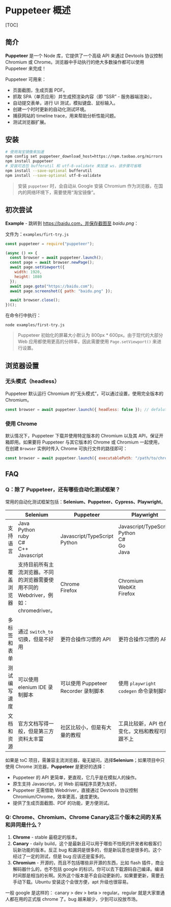 # Puppeteer 概述

[TOC]

## 简介

**Puppeteer** 是一个 Node 库，它提供了一个高级 API 来通过 Devtools 协议控制 Chromium 或 Chrome。浏览器中手动执行的绝大多数操作都可以使用 Puppeteer 来完成！

Puppeteer 可用来：

- 页面截图，生成页面 PDF。
- 抓取 SPA（单页应用）并生成预渲染内容（即 “SSR” - 服务器端渲染）。
- 自动提交表单，进行 UI 测试，模拟键盘、鼠标输入。
- 创建一个时时更新的自动化测试环境。
- 捕获网站的 timeline trace，用来帮助分析性能问题。
- 测试浏览器扩展。



## 安装

```sh
# 使用淘宝镜像来加速
npm config set puppeteer_download_host=https://npm.taobao.org/mirrors
npm install puppeteer
# 安装可选包 bufferutil 和 utf-8-validate 来加速 ws，该步骤可省略
npm install --save-optional bufferutil
npm install --save-optional utf-8-validate
```

> 安装 `puppeteer` 时，会自动从 Google 安装 Chromium 作为浏览器，在国内的网络环境下，需要使用“淘宝镜像”。



## 初次尝试

**Example** - 跳转到 https://baidu.com，并保存截图至 *baidu.png*：

文件为：`examples/firt-try.js`

```javascript
const puppeteer = require("puppeteer");

(async () => {
  const browser = await puppeteer.launch();
  const page = await browser.newPage();
  await page.setViewport({
    width: 1920,
    height: 1080
  });
  await page.goto("https://baidu.com");
  await page.screenshot({ path: "baidu.png" });

  await browser.close();
})();
```

在命令行中执行：

```shell
node examples/first-try.js
```

> Puppeteer 初始化的屏幕大小默认为 800px * 600px。由于现代的大部分 Web 应用都使用更高的分辨率，因此需要使用 `Page.setViewport()` 来进行设置。



## 浏览器设置

### 无头模式（headless）

Puppeteer 默认运行 Chromium 的“无头模式”，可以通过设置，使用完全版本的 Chromium。

```javascript
const browser = await puppeteer.launch({ headless: false }); // defalut is true
```



### 使用 Chrome

默认情况下，Puppeteer 下载并使用特定版本的 Chromium 以及其 API，保证开箱即用。如果要将 Puppeteer 与其它版本的 Chrome 或 Chromium 一起使用，在创建 `Browser` 实例时传入 Chrome 可执行文件的路径即可：

```javascript
const browser = await puppeteer.launch({ executablePath: "/path/to/chrome" });
```



## FAQ

### Q：除了 Puppeteer，还有哪些自动化测试框架？

常用的自动化测试框架包括：**Selenium、Puppeteer、Cypress、Playwright**。

|              | Selenium                                                     | Puppeteer                            | Playwright                                          | Cypress                                |
| ------------ | ------------------------------------------------------------ | ------------------------------------ | --------------------------------------------------- | -------------------------------------- |
| 支持语言     | Java<br>Python<br>ruby<br>C#<br>C++<br>Javascript            | Javascript/TypeScript<br>Python      | Javascript/TypeScript<br>Python<br>C#<br>Go<br>Java | Javascript/TypeScript                  |
| 覆盖浏览器   | 支持目前所有主流浏览器。不同的浏览器需要使用不同的 Webdriver，例如：chromedriver。 | Chrome<br>Firefox                    | Chromium<br>WebKit<br>Firefox                       | Chrome<br/>Firefox                     |
| 多标签和表单 | 通过 `switch_to` 切换，但是不好用                            | 更符合操作习惯的 API                 | 更符合操作习惯的 API                                | 不支持                                 |
| 测试编写速度 | 可以使用 elenium IDE 录制脚本                                | 可以使用 Puppeteer Recorder 录制脚本 | 使用 `playwright codegen` 命令录制脚本              | 不支持                                 |
| 文档和资源   | 官方文档写得一般，但是第三方资料太丰富                       | 社区比较小，但是有大量的教程         | 工具比较新，API 也在变化，文档和教程可能跟不上      | 官方文档写得很好，社区很小，但是很活跃 |

如果是 toC 项目，需兼容主流浏览器，毫无疑问，选择**Selenium**；如果项目中只使用 Chrome 浏览器，**Puppeteer** 是更好的选择：

- Puppeteer 的 API 更简单，更直观，它几乎是在模拟人的操作。
- 原生支持 Javascript，对 Web 前端程序员更为友好。
- Puppeteer 无需借助 Webdriver，直接通过 Devtools 协议控制 Chromium/Chrome，效率更高，速度更快。
- 提供了生成页面截图、PDF 的功能，更方便测试。



### Q: Chrome、Chromium、Chrome Canary这三个版本之间的关系和异同是什么？

1. **Chrome** - stable 最稳定的版本。
2. **Canary** - daily build，这个是最新且可以用于哪些不怕死的开发者和极客们玩新功能的版本。反正 bug 和漏洞是很多的，但是新玩意也是很多的。这个经过了一定的测试，但是 bug 应该还是蛮多的。
3. **Chromium** - 开源的，而且不包括哪些非开源的东西，比如 flash 插件，商业解码器什么的，也不包括 google 的标识。你可以去下载源码自己编译。编译时间那是相当的长啊。另外这个版本是不会自动更新的，如果要更新，需要去手动下载。Ubuntu 安装这个会很方便，apt 升级也很容易。

一般 google 是这样的： canary > dev > beta > regular。regular 就是大家普通人都在用的正式版 chrome 了。bug 越来越少，少到可以投放市场。

